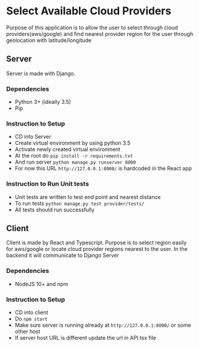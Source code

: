 # Select Available Cloud Providers

Purpose of this application is to allow the user to select
through cloud providers(aws/google) and find nearest provider
region for the user through geolocation with latitude/longitude 


## Server
Server is made with Django.

### Dependencies
- Python 3+ (ideally 3.5)
- Pip

### Instruction to Setup
- CD into Server
- Create virtual environment by using python 3.5
- Activate newly created virtual environment
- At the root do `pip install -r requirements.txt`
- And run server `python manage.py runserver 8000`
- For now this URL `http://127.0.0.1:8000/` is hardcoded in the React app

### Instruction to Run Unit tests
- Unit tests are written to test end point and nearest distance
- To run tests `python manage.py test provider/tests/`
- All tests should run successfully

## Client
Client is made by React and Typescript. Purpose is to select region easily
for aws/google or locate cloud provider regions nearest to the user. In the backend it will communicate to
Django Server

### Dependencies
- NodeJS 10+ and npm

### Instruction to Setup
- CD into client
- Do `npm start`
- Make sure server is running already at `http://127.0.0.1:8000/` or some other host
- If server host URL is different update the url in API.tsx file